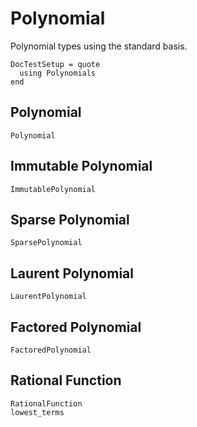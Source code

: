# Polynomial

Polynomial types using the standard basis.

```@meta
DocTestSetup = quote
  using Polynomials
end
```

## Polynomial

```@docs
Polynomial
```

## Immutable Polynomial

```@docs
ImmutablePolynomial
```

## Sparse Polynomial

```@docs
SparsePolynomial
```

## Laurent Polynomial

```@docs
LaurentPolynomial
```

## Factored Polynomial

```@docs
FactoredPolynomial
```

## Rational Function
```@docs
RationalFunction
lowest_terms
```


